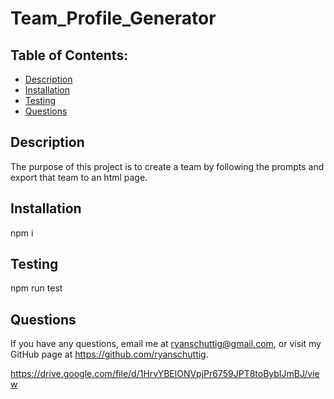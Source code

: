 # Team_Profile_Generator
  ## Table of Contents:
  - [Description](#Description)
  - [Installation](#Installation)
  - [Testing](#Testing)
  - [Questions](#Questions)

  ## Description
  The purpose of this project is to create a team by following the prompts and export that team to an html page.
  ## Installation
  npm i
  ## Testing
  npm run test
  ## Questions
  If you have any questions, email me at ryanschuttig@gmail.com, or visit my GitHub page at https://github.com/ryanschuttig.

  https://drive.google.com/file/d/1HrvYBElONVpjPr6759JPT8toBybIJmBJ/view
